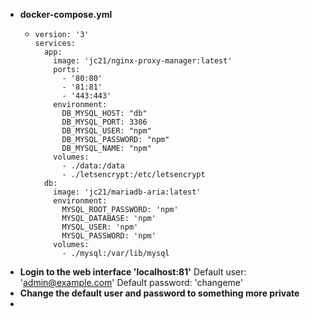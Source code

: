 - **docker-compose.yml**
	- ```
	  version: '3'
	  services:
	    app:
	      image: 'jc21/nginx-proxy-manager:latest'
	      ports:
	        - '80:80'
	        - '81:81'
	        - '443:443'
	      environment:
	        DB_MYSQL_HOST: "db"
	        DB_MYSQL_PORT: 3306
	        DB_MYSQL_USER: "npm"
	        DB_MYSQL_PASSWORD: "npm"
	        DB_MYSQL_NAME: "npm"
	      volumes:
	        - ./data:/data
	        - ./letsencrypt:/etc/letsencrypt
	    db:
	      image: 'jc21/mariadb-aria:latest'
	      environment:
	        MYSQL_ROOT_PASSWORD: 'npm'
	        MYSQL_DATABASE: 'npm'
	        MYSQL_USER: 'npm'
	        MYSQL_PASSWORD: 'npm'
	      volumes:
	        - ./mysql:/var/lib/mysql
	  ```
- **Login to the web interface 'localhost:81'**
  Default user: 'admin@example.com'
  Default password: 'changeme'
- **Change the default user and password to something more private**
-